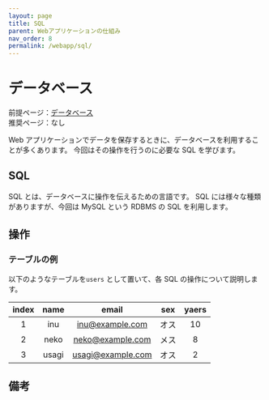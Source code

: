 ```yaml
---
layout: page
title: SQL
parent: Webアプリケーションの仕組み
nav_order: 8
permalink: /webapp/sql/
---
```


# データベース

前提ページ：[データベース](../database/)  
推奨ページ：なし

Web アプリケーションでデータを保存するときに、データベースを利用することが多くあります。
今回はその操作を行うのに必要な SQL を学びます。

## SQL

SQL とは、データベースに操作を伝えるための言語です。
SQL には様々な種類がありますが、今回は MySQL という RDBMS の SQL を利用します。

## 操作

### テーブルの例

以下のようなテーブルを`users` として置いて、各 SQL の操作について説明します。

| index | name  |       email       | sex  | yaers |
| :---: | :---: | :---------------: | :--: | :---: |
|   1   |  inu  |  inu@example.com  | オス |  10   |
|   2   | neko  | neko@example.com  | メス |   8   |
|   3   | usagi | usagi@example.com | オス |   2   |

## 備考
